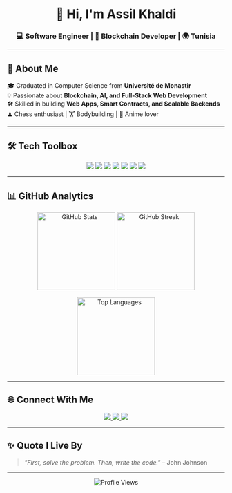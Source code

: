 <!-- Profile README for GitHub -->

<h1 align="center">👋 Hi, I'm Assil Khaldi</h1>
<h3 align="center">💻 Software Engineer | 🚀 Blockchain Developer | 🌍 Tunisia</h3>

---

## 🌟 About Me  
🎓 Graduated in Computer Science from **Université de Monastir**  
💡 Passionate about **Blockchain, AI, and Full-Stack Web Development**  
🛠 Skilled in building **Web Apps, Smart Contracts, and Scalable Backends**  
♟ Chess enthusiast | 🏋️ Bodybuilding | 🎥 Anime lover  

---

## 🛠️ Tech Toolbox  
<p align="center">
  <img src="https://img.shields.io/badge/Python-3776AB?logo=python&logoColor=white" />
  <img src="https://img.shields.io/badge/JavaScript-F7DF1E?logo=javascript&logoColor=black" />
  <img src="https://img.shields.io/badge/React-20232A?logo=react&logoColor=61DAFB" />
  <img src="https://img.shields.io/badge/Node.js-43853D?logo=node.js&logoColor=white" />
  <img src="https://img.shields.io/badge/MongoDB-4EA94B?logo=mongodb&logoColor=white" />
  <img src="https://img.shields.io/badge/Solidity-363636?logo=solidity&logoColor=white" />
  <img src="https://img.shields.io/badge/Laravel-FF2D20?logo=laravel&logoColor=white" />
</p>

---

## 📊 GitHub Analytics  
<p align="center">
  <!-- GitHub Stats -->
  <img src="https://github-readme-stats.vercel.app/api?username=Assil10&show_icons=true&theme=tokyonight" alt="GitHub Stats" height="180" />
  
  <!-- Streak -->
  <img src="https://streak-stats.demolab.com?user=Assil10&theme=tokyonight&hide_border=false" alt="GitHub Streak" height="180" />
</p>

<p align="center">
  <!-- Top Languages -->
  <img src="https://github-readme-stats.vercel.app/api/top-langs/?username=Assil10&layout=compact&theme=tokyonight" alt="Top Languages" height="180" />
</p>

---

## 🌐 Connect With Me  
<p align="center">
  <a href="https://linkedin.com/in/YOUR-LINKEDIN" target="_blank">
    <img src="https://img.shields.io/badge/LinkedIn-0077B5?logo=linkedin&logoColor=white" />
  </a>
  <a href="https://YOUR-PORTFOLIO.com" target="_blank">
    <img src="https://img.shields.io/badge/Portfolio-000000?logo=vercel&logoColor=white" />
  </a>
  <a href="mailto:YOURMAIL@gmail.com">
    <img src="https://img.shields.io/badge/Email-D14836?logo=gmail&logoColor=white" />
  </a>
</p>

---

## ✨ Quote I Live By  
> *"First, solve the problem. Then, write the code."* – John Johnson  

---

<p align="center">
  <img src="https://komarev.com/ghpvc/?username=AssilKhaldi&color=blue" alt="Profile Views" />
</p>
